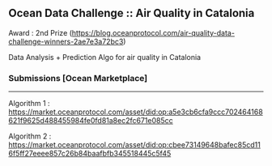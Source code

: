 ## Ocean Data Challenge :: Air Quality in Catalonia

Award : 2nd Prize (https://blog.oceanprotocol.com/air-quality-data-challenge-winners-2ae7e3a72bc3)

Data Analysis + Prediction Algo for air quality in Catalonia 

### Submissions [Ocean Marketplace]
--- 
Algorithm 1 : https://market.oceanprotocol.com/asset/did:op:a5e3cb6cfa9ccc702464168621f9625d488455984fe0fd81a8ec2fc671e085cc

Algorithm 2 : https://market.oceanprotocol.com/asset/did:op:cbee73149648bafec85cd116f5ff27eeee857c26b84baafbfb345518445c5f45
